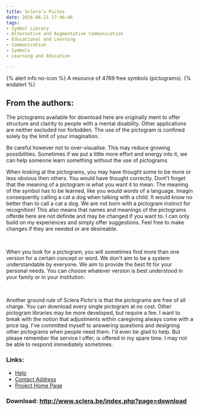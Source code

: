 ```yaml
---
title: Sclera's Pictos
date: 2016-06-21 17:46:46
tags: 
- Symbol Library
- Alternative and Augmentative Communication
- Educational and Learning
- Communication
- Symbols
- Learning and Education

---
```


{% alert info no-icon %}
A resource of 4769 free symbols (pictograms).
{% endalert %}

<!-- more -->

From the authors:
-----------------

  
The pictograms available for download here are originally ment to offer structure and clairity to people with a mental disability. Other applications are neither excluded nor forbidden. The use of the pictogram is confined solely by the limit of your imagination.

Be careful however not to over-visualise. This may reduce growing possibilities. Sometimes if we put a little more effort and energy into it, we can help someone learn something without the use of pictograms.

When looking at the pictograms, you may have thought some to be more or less obvious then others. You would have thought correctly. Dont't forget that the meaning of a pictogram is what you want it to mean. The meaning of the symbol has to be learned, like you would words of a language. Imagin consequently calling a cat a dog when talking with a child. It would know no better than to call a cat a dog. We are not born with a pictogram instinct for recognition! This also means that names and meanings of the pictograms offerde here are not definite and may be changed if you want to. I can only build on my experiences and simply offer suggestions. Feel free to make changes if they are needed or are desireable.

 

When you look for a pictogram, you will sometimes find more than one version for a certain concept or word. We don't aim to be a system understandable by everyone. We aim to provide the best fit for your personal needs. You can choose whatever version is best understood in your family or in your institution.

 

Another ground rule of Sclera Picto's is that the pictograms are free of all charge. You can download every single pictogram at no cost. Other pictogram libraries may be more developed, but require a fee. I want to break with the notion that adjustments within caregiving always come with a price tag. I've committed myself to answering questions and designing other pictograms when people need them. I'd even be glad to help. But please remember the service I offer, is offered in my spare time. I may not be able to respond immediately sometimes.

### Links:
- <a href="http://www.oatsoft.org/Software/sclera-s-pictos/help">Help</a>
- <a href="mailto:picto@sclera.be">Contact Address</a>
- <a href="http://www.sclera.be/">Project Home Page</a>

### Download: http://www.sclera.be/index.php?page=download 